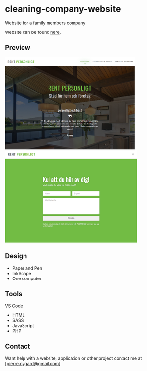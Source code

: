 # cleaning-company-website

Website for a family members company

Website can be found [here](https://www.rentpersonligt.com/).

## Preview

<img src="static_site_index.png" height="300"> <img src="static_site_contact.png" height="300">

## Design

* Paper and Pen
* InkScape
* One computer

## Tools

VS Code

- HTML
- SASS
- JavaScript
- PHP

## Contact

Want help with a website, application or other project contact me at [pierre.nygard@gmail.com]

